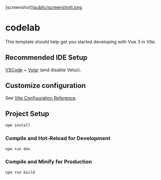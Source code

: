 [screenshot]([public/screenshott.png](https://github.com/bebagodfried/vue.js_codelab/blob/8cc0b59745c411aa87c8e4333f01db7b912573f0/public/screenshott.png)

# codelab

This template should help get you started developing with Vue 3 in Vite.

## Recommended IDE Setup

[VSCode](https://code.visualstudio.com/) + [Volar](https://marketplace.visualstudio.com/items?itemName=Vue.volar) (and disable Vetur).

## Customize configuration

See [Vite Configuration Reference](https://vitejs.dev/config/).

## Project Setup

```sh
npm install
```

### Compile and Hot-Reload for Development

```sh
npm run dev
```

### Compile and Minify for Production

```sh
npm run build
```
